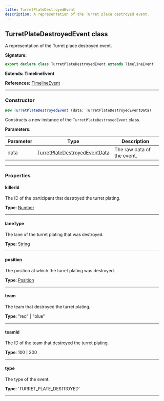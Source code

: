 ```yaml
---
title: TurretPlateDestroyedEvent
description: A representation of the Turret place destroyed event.
---
```


## TurretPlateDestroyedEvent class

A representation of the Turret place destroyed event.

**Signature:**

```ts
export declare class TurretPlateDestroyedEvent extends TimelineEvent 
```

**Extends: TimelineEvent**

**References:** [TimelineEvent](/api/TimelineEvent.md)

---

### Constructor

```ts
new TurretPlateDestroyedEvent (data: TurretPlateDestroyedEventData)
```

Constructs a new instance of the `TurretPlateDestroyedEvent` class.

**Parameters:**

| Parameter | Type | Description |
| --------- | ---- | ----------- |
| data | [TurretPlateDestroyedEventData](/api/TurretPlateDestroyedEventData.md) | The raw data of the event. |
---

### Properties

#### killerId

The ID of the participant that destroyed the turret plating.



**Type**: [Number](https://developer.mozilla.org/en-US/docs/Web/JavaScript/Reference/Global_Objects/Number)

---

#### laneType

The lane of the turret plating that was destroyed.



**Type**: [String](https://developer.mozilla.org/en-US/docs/Web/JavaScript/Reference/Global_Objects/String)

---

#### position

The position at which the turret plating was destroyed.



**Type**: [Position](/api/Position.md)

---

#### team

The team that destroyed the turret plating.



**Type**: "red" \| "blue"

---

#### teamId

The ID of the team that destroyed the turret plating.



**Type**: 100 \| 200

---

#### type

The type of the event.



**Type**: 'TURRET_PLATE_DESTROYED'

---

